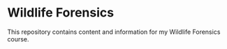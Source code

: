 # Wildlife Forensics

This repository contains content and information for my Wildlife Forensics course.


